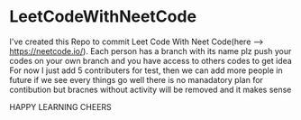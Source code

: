 # LeetCodeWithNeetCode
I've created this Repo to commit Leet Code With Neet Code(here --> https://neetcode.io/).
Each person has a branch with its name plz push your codes on your own branch and you have access to others codes to get idea 
For now I just add 5 contributers for test, then we can add more people in future if we see every things go well 
there is no manadatory plan for contibution but bracnes without activity will be removed and it makes sense
 
HAPPY LEARNING 
CHEERS 
 

